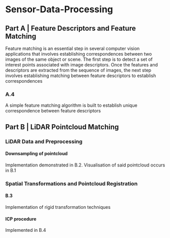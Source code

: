 # Sensor-Data-Processing

## Part A | Feature Descriptors and Feature Matching
Feature matching is an essential step in several computer vision applications that involves establishing correspondences
between two images of the same object or scene. The first step is to detect a set of interest points associated with
image descriptors. Once the features and descriptors are extracted from the sequence of images, the next step involves
establishing matching between feature descriptors to establish correspondences

### A.4
A simple feature matching algorithm is built to establish unique correspondence between feature descriptors

## Part B | LiDAR Pointcloud Matching
### LiDAR Data and Preprocessing


#### Downsampling of pointcloud
Implementation demonstrated in B.2. Visualisation of said pointcloud occurs in B.1

### Spatial Transformations and Pointcloud Registration
#### B.3
Implementation of rigid transformation techniques

#### ICP procedure
Implemented in B.4
